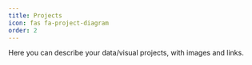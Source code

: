 ```yaml
---
title: Projects
icon: fas fa-project-diagram
order: 2
---
```


Here you can describe your data/visual projects, with images and links.